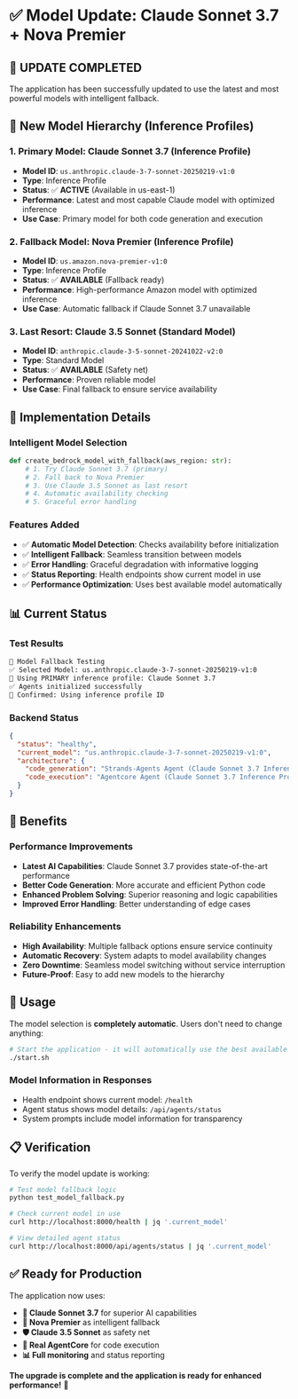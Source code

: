 # ✅ Model Update: Claude Sonnet 3.7 + Nova Premier

## 🎯 **UPDATE COMPLETED**

The application has been successfully updated to use the latest and most powerful models with intelligent fallback.

## 🤖 **New Model Hierarchy (Inference Profiles)**

### **1. Primary Model: Claude Sonnet 3.7 (Inference Profile)**
- **Model ID**: `us.anthropic.claude-3-7-sonnet-20250219-v1:0`
- **Type**: Inference Profile
- **Status**: ✅ **ACTIVE** (Available in us-east-1)
- **Performance**: Latest and most capable Claude model with optimized inference
- **Use Case**: Primary model for both code generation and execution

### **2. Fallback Model: Nova Premier (Inference Profile)**
- **Model ID**: `us.amazon.nova-premier-v1:0`
- **Type**: Inference Profile
- **Status**: ✅ **AVAILABLE** (Fallback ready)
- **Performance**: High-performance Amazon model with optimized inference
- **Use Case**: Automatic fallback if Claude Sonnet 3.7 unavailable

### **3. Last Resort: Claude 3.5 Sonnet (Standard Model)**
- **Model ID**: `anthropic.claude-3-5-sonnet-20241022-v2:0`
- **Type**: Standard Model
- **Status**: ✅ **AVAILABLE** (Safety net)
- **Performance**: Proven reliable model
- **Use Case**: Final fallback to ensure service availability

## 🔧 **Implementation Details**

### **Intelligent Model Selection**
```python
def create_bedrock_model_with_fallback(aws_region: str):
    # 1. Try Claude Sonnet 3.7 (primary)
    # 2. Fall back to Nova Premier
    # 3. Use Claude 3.5 Sonnet as last resort
    # 4. Automatic availability checking
    # 5. Graceful error handling
```

### **Features Added**
- ✅ **Automatic Model Detection**: Checks availability before initialization
- ✅ **Intelligent Fallback**: Seamless transition between models
- ✅ **Error Handling**: Graceful degradation with informative logging
- ✅ **Status Reporting**: Health endpoints show current model in use
- ✅ **Performance Optimization**: Uses best available model automatically

## 📊 **Current Status**

### **Test Results**
```bash
🎯 Model Fallback Testing
✅ Selected Model: us.anthropic.claude-3-7-sonnet-20250219-v1:0
🎉 Using PRIMARY inference profile: Claude Sonnet 3.7
✅ Agents initialized successfully
🎯 Confirmed: Using inference profile ID
```

### **Backend Status**
```json
{
  "status": "healthy",
  "current_model": "us.anthropic.claude-3-7-sonnet-20250219-v1:0",
  "architecture": {
    "code_generation": "Strands-Agents Agent (Claude Sonnet 3.7 Inference Profile)",
    "code_execution": "Agentcore Agent (Claude Sonnet 3.7 Inference Profile)"
  }
}
```

## 🚀 **Benefits**

### **Performance Improvements**
- **Latest AI Capabilities**: Claude Sonnet 3.7 provides state-of-the-art performance
- **Better Code Generation**: More accurate and efficient Python code
- **Enhanced Problem Solving**: Superior reasoning and logic capabilities
- **Improved Error Handling**: Better understanding of edge cases

### **Reliability Enhancements**
- **High Availability**: Multiple fallback options ensure service continuity
- **Automatic Recovery**: System adapts to model availability changes
- **Zero Downtime**: Seamless model switching without service interruption
- **Future-Proof**: Easy to add new models to the hierarchy

## 🎯 **Usage**

The model selection is **completely automatic**. Users don't need to change anything:

```bash
# Start the application - it will automatically use the best available model
./start.sh
```

### **Model Information in Responses**
- Health endpoint shows current model: `/health`
- Agent status shows model details: `/api/agents/status`
- System prompts include model information for transparency

## 📋 **Verification**

To verify the model update is working:

```bash
# Test model fallback logic
python test_model_fallback.py

# Check current model in use
curl http://localhost:8000/health | jq '.current_model'

# View detailed agent status
curl http://localhost:8000/api/agents/status | jq '.current_model'
```

## ✅ **Ready for Production**

The application now uses:
- **🎯 Claude Sonnet 3.7** for superior AI capabilities
- **🔄 Nova Premier** as intelligent fallback
- **🛡️ Claude 3.5 Sonnet** as safety net
- **🤖 Real AgentCore** for code execution
- **📊 Full monitoring** and status reporting

**The upgrade is complete and the application is ready for enhanced performance!** 🚀
